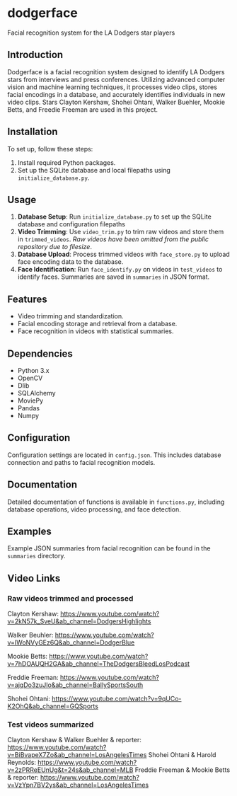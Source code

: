 # dodgerface
Facial recognition system for the LA Dodgers star players

## Introduction
Dodgerface is a facial recognition system designed to identify LA Dodgers stars from interviews and press conferences. Utilizing advanced computer vision and machine learning techniques, it processes video clips, stores facial encodings in a database, and accurately identifies individuals in new video clips. Stars Clayton Kershaw, Shohei Ohtani, Walker Buehler, Mookie Betts, and Freedie Freeman are used in this project.

## Installation
To set up, follow these steps:
1. Install required Python packages.
2. Set up the SQLite database and local filepaths using `initialize_database.py`.

## Usage
1. **Database Setup**: Run `initialize_database.py` to set up the SQLite database and configuration filepaths
2. **Video Trimming**: Use `video_trim.py` to trim raw videos and store them in `trimmed_videos`. *Raw videos have been omitted from the public repository due to filesize*.
3. **Database Upload**: Process trimmed videos with `face_store.py` to upload face encoding data to the database.
4. **Face Identification**: Run `face_identify.py` on videos in `test_videos` to identify faces. Summaries are saved in `summaries` in JSON format.

## Features
- Video trimming and standardization.
- Facial encoding storage and retrieval from a database.
- Face recognition in videos with statistical summaries.

## Dependencies
- Python 3.x
- OpenCV
- Dlib
- SQLAlchemy
- MoviePy
- Pandas
- Numpy

## Configuration
Configuration settings are located in `config.json`. This includes database connection and paths to facial recognition models.

## Documentation
Detailed documentation of functions is available in `functions.py`, including database operations, video processing, and face detection.

## Examples
Example JSON summaries from facial recognition can be found in the `summaries` directory.

## Video Links

### Raw videos trimmed and processed

Clayton Kershaw: https://www.youtube.com/watch?v=2kN57k_SveU&ab_channel=DodgersHighlights

Walker Beuhler: https://www.youtube.com/watch?v=IWoNVyGEz6Q&ab_channel=DodgerBlue

Mookie Betts: https://www.youtube.com/watch?v=7hDOAUQH2GA&ab_channel=TheDodgersBleedLosPodcast

Freddie Freeman: https://www.youtube.com/watch?v=ajqDo3zuJIo&ab_channel=BallySportsSouth

Shohei Ohtani: https://www.youtube.com/watch?v=9qUCo-K2OhQ&ab_channel=GQSports

### Test videos summarized

Clayton Kershaw & Walker Buehler & reporter: https://www.youtube.com/watch?v=BiBvapeX7Zo&ab_channel=LosAngelesTimes
Shohei Ohtani & Harold Reynolds: https://www.youtube.com/watch?v=2zPRReEUnUg&t=24s&ab_channel=MLB
Freddie Freeman & Mookie Betts & reporter: https://www.youtube.com/watch?v=VzYpn7BV2ys&ab_channel=LosAngelesTimes
